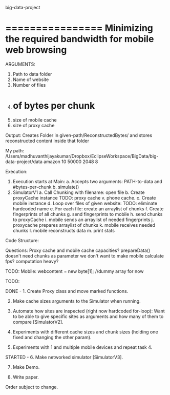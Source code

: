 big-data-project

================
Minimizing the required bandwidth for mobile web browsing
================

ARGUMENTS:
1. Path to data folder
2. Name of website
3. Number of files
4. # of bytes per chunk
5. size of mobile cache
6. size of proxy cache

Output:
Creates Folder in given-path/ReconstructedBytes/ and stores reconstructed content inside that folder

My path:
/Users/madhuvanthijayakumar/Dropbox/EclipseWorkspace/BigData/big-data-project/data amazon 10 50000 2048 8



Execution:
1. Execution starts at Main: 
	a. Accepts two arguments: PATH-to-data and #bytes-per-chunk
	b. simulate()
2. SimulatorV1
	a. Call Chunking with filename: open file
	b. Create proxyCache instance					TODO: proxy cache v. phone cache.
	c. Create mobile instance
	d. Loop over files of given website: 			TODO: eliminate hardcoded name
	e. For each file: create an arraylist of chunks
	f. Create fingerprints of all chunks
	g. send fingerprints to mobile
	h. send chunks to proxyCache
	i. mobile sends an arraylist of needed fingerprints
	j. proxycache prepares arraylist of chunks
	k. mobile receives needed chunks
	l. mobile reconstructs data
	m. print stats

Code Structure:


Questions: 
Proxy cache and mobile cache capacities?
prepareData() doesn't need chunks as parameter
we don't want to make mobile calculate fps? computation heavy?


TODO:
	Mobile:
	webcontent = new byte[1]; //dummy array for now



TODO:

DONE - 1. Create Proxy class and move marked functions.

2. Make cache sizes arguments to the Simulator when running.

3. Automate how sites are inspected (right now hardcoded for-loop): Want to be able to give specific sites as arguments and how many of them to compare \[SimulatorV2\].

4. Experiments with different cache sizes and chunk sizes (holding one fixed and changing the other param).

5. Experiments with 1 and multiple mobile devices and repeat task 4.

STARTED - 6. Make networked simulator \[SimulatorV3\].

7. Make Demo.

8. Write paper.

Order subject to change.
